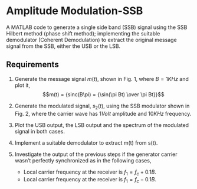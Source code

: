 # Amplitude Modulation-SSB
A MATLAB code to generate a single side band (SSB) signal using the SSB Hilbert method (phase shift method); implementing the suitable demodulator (Coherent Demodulation) to extract the original message signal from the SSB, either the USB or the LSB. 

## Requirements

1. Generate the message signal $m(t)$, shown in Fig. 1, where $B = 1 KHz$ and plot it,
$$m(t) = {sinc(B\pi) = {\sin(\pi Bt) \over \pi Bt}}$$

2. Generate the modulated signal, $s_2(t)$, using the SSB modulator shown in Fig. 2, where the carrier wave has $1 Volt$ amplitude and $10 KHz$ frequency.

3. Plot the USB output, the LSB output and the spectrum of the modulated signal in both cases.

4. Implement a suitable demodulator to extract m(t) from s(t).

5. Investigate the output of the previous steps if the generator carrier wasn’t perfectly synchronized as in the following cases,
    * Local carrier frequency at the receiver is $f_1 = f_c + 0.1B$.
    * Local carrier frequency at the receiver is $f_1 = f_c - 0.1B$.
